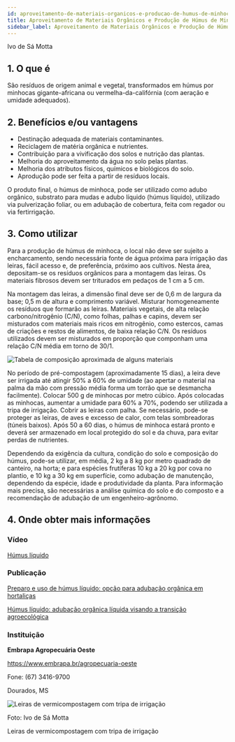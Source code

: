 ```yaml
---
id: aproveitamento-de-materiais-organicos-e-producao-de-humus-de-minhoca
title: Aproveitamento de Materiais Orgânicos e Produção de Húmus de Minhoca
sidebar_label: Aproveitamento de Materiais Orgânicos e Produção de Húmus de Minhoca
---
```


<div className="center-textArticle">Ivo de Sá Motta</div>

## **1. O que é**

São resíduos de origem animal e vegetal, transformados em
húmus por minhocas gigante-africana ou vermelha-da-califórnia
(com aeração e umidade adequados).

## **2. Benefícios e/ou vantagens**

- Destinação adequada de materiais contaminantes.
- Reciclagem de matéria orgânica e nutrientes.
- Contribuição para a vivificação dos solos e nutrição das
  plantas.
- Melhoria do aproveitamento da água no solo pelas plantas.
- Melhoria dos atributos físicos, químicos e biológicos do solo.
- Aprodução pode ser feita a partir de resíduos locais.

O produto final, o húmus de minhoca, pode ser utilizado como
adubo orgânico, substrato para mudas e adubo líquido (húmus
líquido), utilizado via pulverização foliar, ou em adubação de
cobertura, feita com regador ou via fertirrigação.

## **3. Como utilizar**

Para a produção de húmus de minhoca, o local não deve ser sujeito
a encharcamento, sendo necessária fonte de água próxima para
irrigação das leiras, fácil acesso e, de preferência, próximo aos
cultivos. Nesta área, depositam-se os resíduos orgânicos para a
montagem das leiras. Os materiais fibrosos devem ser triturados em
pedaços de 1 cm a 5 cm.

Na montagem das leiras, a dimensão final deve ser de 0,6 m de
largura da base; 0,5 m de altura e comprimento variável. Misturar
homogeneamente os resíduos que formarão as leiras. Materiais
vegetais, de alta relação carbono/nitrogênio (C/N), como folhas,
palhas e capins, devem ser misturados com materiais mais ricos em
nitrogênio, como estercos, camas de criações e restos de alimentos,
de baixa relação C/N. Os resíduos utilizados devem ser misturados
em proporção que componham uma relação C/N média em torno de
30/1.

![Tabela de composição aproximada de alguns materiais](./img/docs/20_aproveitamento_materiais/FOTO_01.jpg)

No período de pré-compostagem (aproximadamente 15 dias), a
leira deve ser irrigada até atingir 50% a 60% de umidade (ao apertar
o material na palma da mão com pressão média forma um torrão que
se desmancha facilmente). Colocar 500 g de minhocas por metro
cúbico. Após colocadas as minhocas, aumentar a umidade para
60% a 70%, podendo ser utilizada a tripa de irrigação. Cobrir as
leiras com palha. Se necessário, pode-se proteger as leiras, de aves
e excesso de calor, com telas sombreadoras (túneis baixos). Após
50 a 60 dias, o húmus de minhoca estará pronto e deverá ser
armazenado em local protegido do sol e da chuva, para evitar
perdas de nutrientes.

Dependendo da exigência da cultura, condição do solo e
composição do húmus, pode-se utilizar, em média, 2 kg a 8 kg por
metro quadrado de canteiro, na horta; e para espécies frutíferas
10 kg a 20 kg por cova no plantio, e 10 kg a 30 kg em superfície,
como adubação de manutenção, dependendo da espécie, idade e
produtividade da planta. Para informação mais precisa, são
necessárias a análise química do solo e do composto e a
recomendação de adubação de um engenheiro-agrônomo.

## **4. Onde obter mais informações**

### Vídeo

[Húmus líquido](https://youtu.be/76W7ClGThmA)

### Publicação

[Preparo e uso de húmus líquido: opção para adubação orgânica em hortaliças](https://bit.ly/38H9yas)

[Húmus líquido: adubação orgânica líquida visando a transição agroecológica](https://bit.ly/3cRApTF)

### Instituição

**Embrapa Agropecuária Oeste**

https://www.embrapa.br/agropecuaria-oeste

Fone: (67) 3416-9700

Dourados, MS

![Leiras de vermicompostagem com tripa de irrigação](./img/docs/20_aproveitamento_materiais/FOTO_02.jpg)

Foto: Ivo de Sá Motta

<div className="center-textImage">
Leiras de vermicompostagem com tripa de irrigação
</div>

